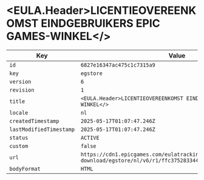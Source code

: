 # <EULA.Header>LICENTIEOVEREENKOMST EINDGEBRUIKERS EPIC GAMES-WINKEL</>

| Key | Value |
| --- | ----- |
| `id` | `6827e16347ac475c1c7315a9` |
| `key` | `egstore` |
| `version` | `6` |
| `revision` | `1` |
| `title` | `<EULA.Header>LICENTIEOVEREENKOMST EINDGEBRUIKERS EPIC GAMES-WINKEL</>` |
| `locale` | `nl` |
| `createdTimestamp` | `2025-05-17T01:07:47.246Z` |
| `lastModifiedTimestamp` | `2025-05-17T01:07:47.246Z` |
| `status` | `ACTIVE` |
| `custom` | `false` |
| `url` | `https://cdn1.epicgames.com/eulatracking-download/egstore/nl/v6/r1/ffc3752833441dc7b5932e7e0796aecc.pdf` |
| `bodyFormat` | `HTML` |
